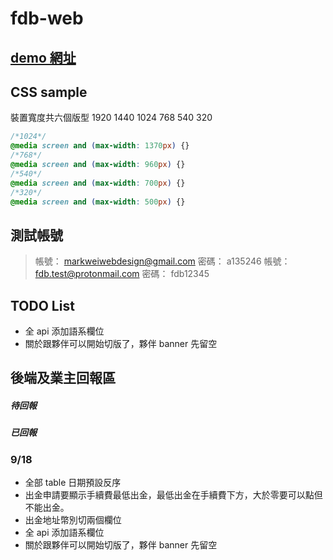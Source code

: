 # fdb-web

## [demo 網址](https://livepower0815.github.io/fdb-web/dist/)

## CSS sample
裝置寬度共六個版型 1920 1440 1024 768 540 320

``` css
/*1024*/ 
@media screen and (max-width: 1370px) {}
/*768*/
@media screen and (max-width: 960px) {}
/*540*/
@media screen and (max-width: 700px) {}
/*320*/
@media screen and (max-width: 500px) {}
```

## 測試帳號
> 帳號： markweiwebdesign@gmail.com
> 密碼： a135246
> 帳號： fdb.test@protonmail.com
> 密碼： fdb12345

## TODO List
- 全 api 添加語系欄位
- 關於跟夥伴可以開始切版了，夥伴 banner 先留空

## 後端及業主回報區
##### 待回報

##### 已回報


### 9/18
- 全部 table 日期預設反序
- 出金申請要顯示手續費最低出金，最低出金在手續費下方，大於零要可以點但不能出金。
- 出金地址幣別切兩個欄位
- 全 api 添加語系欄位
- 關於跟夥伴可以開始切版了，夥伴 banner 先留空